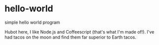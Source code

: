 # hello-world
simple hello world program

Hubot here, I like Node.js and Coffeescript (that's what I'm made of!).
I've had tacos on the moon and find them far superior to Earth tacos.
